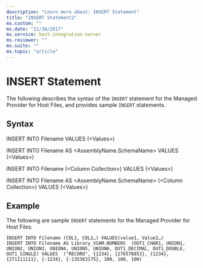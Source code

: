 ```yaml
---
description: "Learn more about: INSERT Statement"
title: "INSERT Statement2"
ms.custom: ""
ms.date: "11/30/2017"
ms.service: host-integration-server
ms.reviewer: ""
ms.suite: ""
ms.topic: "article"
---
```

# INSERT Statement
The following describes the syntax of the `INSERT` statement for the Managed Provider for Host Files, and provides sample `INSERT` statements.  
  
## Syntax  
 INSERT INTO Filename VALUES (\<Values>)  
  
 INSERT INTO Filename AS \<AssemblyName.SchemaName> VALUES (\<Values>)  
  
 INSERT INTO Filename (\<Column Collection>) VALUES (\<Values>)  
  
 INSERT INTO Filename AS \<AssemblyName.SchemaName> (\<Column Collection>) VALUES (\<Values>)  
  
## Example  
 The following are sample `INSERT` statements for the Managed Provider for Host Files.  
  
```  
INSERT INTO Filename (COL1, COL2…) VALUES(value1, Value2…)  
INSERT INTO Filename AS Library_VSAM.NUMBERS  (OUT1_CHAR1, UNION1, UNION2, UNION3, UNION4, UNION5, UNION6, OUT1_DECIMAL, OUT1_DOUBLE, OUT1_SINGLE) VALUES  ("RECORD", {1234}, {276578853}, {1234}, {271111111}, {-1234}, {-135363175}, 100, 100, 100)  
```  
